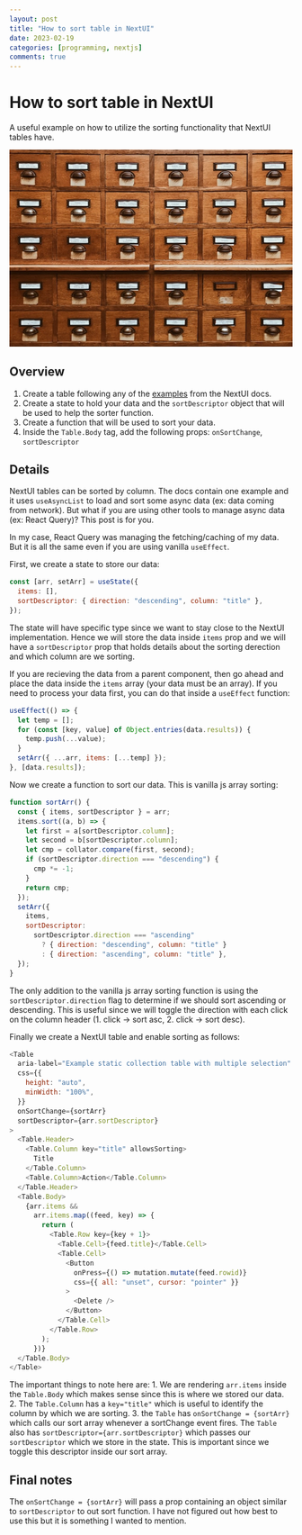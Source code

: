 ```yaml
---
layout: post
title: "How to sort table in NextUI"
date: 2023-02-19
categories: [programming, nextjs]
comments: true
---
```


# How to sort table in NextUI

A useful example on how to utilize the sorting functionality that NextUI tables have.

![image](/assets/2023-02-19-how-to-sort-table-in-nextui/jan-antonin-kolar-lRoX0shwjUQ-unsplash.jpg)

## Overview

1. Create a table following any of the [examples](https://nextui.org/docs/components/table) from the NextUI docs.
2. Create a state to hold your data and the `sortDescriptor` object that will be used to help the sorter function.
3. Create a function that will be used to sort your data.
4. Inside the `Table.Body` tag, add the following props: `onSortChange`, `sortDescriptor`

## Details

NextUI tables can be sorted by column. The docs contain one example and it uses `useAsyncList` to load and sort some async data (ex: data coming from network). But what if you are using other tools to manage async data (ex: React Query)? This post is for you.

In my case, React Query was managing the fetching/caching of my data. But it is all the same even if you are using vanilla `useEffect`.

First, we create a state to store our data:

```javascript
const [arr, setArr] = useState({
  items: [],
  sortDescriptor: { direction: "descending", column: "title" },
});
```

The state will have specific type since we want to stay close to the NextUI implementation. Hence we will store the data inside `items` prop and we will have a `sortDescriptor` prop that holds details about the sorting derection and which column are we sorting.

If you are recieving the data from a parent component, then go ahead and place the data inside the `items` array (your data must be an array). If you need to process your data first, you can do that inside a `useEffect` function:

```javascript
useEffect(() => {
  let temp = [];
  for (const [key, value] of Object.entries(data.results)) {
    temp.push(...value);
  }
  setArr({ ...arr, items: [...temp] });
}, [data.results]);
```

Now we create a function to sort our data. This is vanilla js array sorting:

```javascript
function sortArr() {
  const { items, sortDescriptor } = arr;
  items.sort((a, b) => {
    let first = a[sortDescriptor.column];
    let second = b[sortDescriptor.column];
    let cmp = collator.compare(first, second);
    if (sortDescriptor.direction === "descending") {
      cmp *= -1;
    }
    return cmp;
  });
  setArr({
    items,
    sortDescriptor:
      sortDescriptor.direction === "ascending"
        ? { direction: "descending", column: "title" }
        : { direction: "ascending", column: "title" },
  });
}
```

The only addition to the vanilla js array sorting function is using the `sortDescriptor.direction` flag to determine if we should sort ascending or descending. This is useful since we will toggle the direction with each click on the column header (1. click -> sort asc, 2. click -> sort desc).

Finally we create a NextUI table and enable sorting as follows:

```javascript
<Table
  aria-label="Example static collection table with multiple selection"
  css={{
    height: "auto",
    minWidth: "100%",
  }}
  onSortChange={sortArr}
  sortDescriptor={arr.sortDescriptor}
>
  <Table.Header>
    <Table.Column key="title" allowsSorting>
      Title
    </Table.Column>
    <Table.Column>Action</Table.Column>
  </Table.Header>
  <Table.Body>
    {arr.items &&
      arr.items.map((feed, key) => {
        return (
          <Table.Row key={key + 1}>
            <Table.Cell>{feed.title}</Table.Cell>
            <Table.Cell>
              <Button
                onPress={() => mutation.mutate(feed.rowid)}
                css={{ all: "unset", cursor: "pointer" }}
              >
                <Delete />
              </Button>
            </Table.Cell>
          </Table.Row>
        );
      })}
  </Table.Body>
</Table>
```

The important things to note here are: 1. We are rendering `arr.items` inside the `Table.Body` which makes sense since this is where we stored our data. 2. The `Table.Column` has a `key="title"` which is useful to identify the column by which we are sorting. 3. the `Table` has `onSortChange = {sortArr}` which calls our sort array whenever a sortChange event fires. The `Table` also has `sortDescriptor={arr.sortDescriptor}` which passes our `sortDescriptor` which we store in the state. This is important since we toggle this descriptor inside our sort array.

## Final notes

The `onSortChange = {sortArr}` will pass a prop containing an object similar to `sortDescriptor` to out sort function. I have not figured out how best to use this but it is something I wanted to mention.
